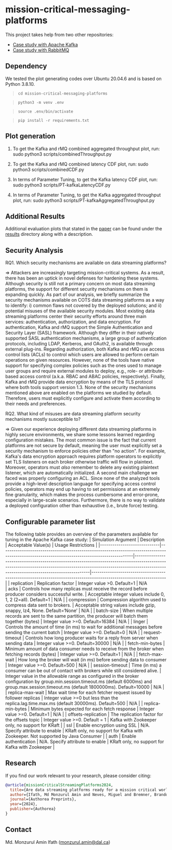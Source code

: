 # mission-critical-messaging-platforms
This project takes help from two other repositories:
- [Case study with Apache Kafka](https://github.com/PINetDalhousie/amnis-data-sync)
- [Case study with RabbitMQ](https://github.com/PINetDalhousie/amnis-data-sync-rabbitmq)

## Dependency

We tested the plot generating codes over Ubuntu 20.04.6 and is based on Python 3.8.10.

> `cd mission-critical-messaging-platforms`


> `python3 -m venv .env`


> `source .env/bin/activate`


> `pip install -r requirements.txt`


## Plot generation
1. To get the Kafka and rMQ combined aggregated throughput plot, run:
    sudo python3 scripts/combinedThroughput.py

2. To get the Kafka and rMQ combined latency CDF plot, run:
    sudo python3 scripts/combinedCDF.py

3. In terms of Parameter Tuning, to get the Kafka latency CDF plot, run:
    sudo python3 scripts/PT-kafkaLatencyCDF.py

4. In terms of Parameter Tuning, to get the Kafka aggregated throughput plot, run:
    sudo python3 scripts/PT-kafkaAggregatedThroughput.py

## Additional Results
Additional evaluation plots that stated in the [paper](https://www.techrxiv.org/doi/full/10.36227/techrxiv.171340979.91183191) can be found under the [results](https://github.com/PINetDalhousie/mission-critical-messaging-platforms/tree/main/results) directory along with a description.

## Security Analysis
RQ1. Which security mechanisms are available on data streaming platforms?

=> Attackers are increasingly targeting mission-critical systems. As a result, there has been an uptick in novel defenses for hardening these systems. Although security is still not a primary concern on most data streaming platforms, the support for different security mechanisms on them is expanding quickly. As part of our analysis, we briefly summarize the security mechanisms available on COTS data streaming platforms as a way to identify: i) common flaws not covered by the deployed solutions; and ii) potential misuses of the available security modules. Most existing data streaming platforms center their security efforts around three main services: authentication, authorization, and data encryption. For authentication, Kafka and rMQ support the Simple Authentication and Security Layer (SASL) framework. Although they differ in their natively supported SASL authentication mechanisms, a large group of authentication protocols, including LDAP, Kerberos, and OAuth2, is available through external plug-ins. Regarding authorization, both Kafka and rMQ use access control lists (ACLs) to control which users are allowed to perform certain operations on given resources. However, none of the tools have native support for specifying complex policies such as the ones used to manage user groups and require external modules to deploy, e.g., role- or attribute-based access control (a.k.a. RBAC and ABAC policies, respectively). Finally, Kafka and rMQ provide data encryption by means of the TLS protocol where both tools support version 1.3. None of the security mechanisms mentioned above are enabled on the platforms we studied by default. Therefore, users must explicitly configure and activate them according to their needs and preferences.


RQ2. What kind of misuses are data streaming platform security mechanisms mostly susceptible to?

=> Given our experience deploying different data streaming platforms in highly secure environments, we share some lessons learned regarding configuration mistakes. The most common issue is the fact that current platforms are not secure by default, meaning the user must explicitly set a security mechanism to enforce policies other than "no action". For example, Kafka's data encryption approach requires platform operators to explicitly set TLS listeners on each broker otherwise traffic will flow in plaintext. Moreover, operators must *also* remember to delete any existing plaintext listener, which are automatically initialized. A second main challenge we faced was properly configuring an ACL. Since none of the analyzed tools provide a high-level description language for specifying access control policies, operators may end up having to set permissions at an extremely fine granularity, which makes the process cumbersome and error-prone, especially in large-scale scenarios. Furthermore, there is no way to validate a deployed configuration other than exhaustive (i.e., brute force) testing.

## Configurable parameter list
  The following table provides an overview of the parameters available for tuning in the Apache Kafka case study:
  |     Simulation Argument     |     Description                                                                                                                              |     Acceptable Value(s)                                                                                                                                                                                            |     Usage Restrictions                                                                                           |
|-----------------------------|----------------------------------------------------------------------------------------------------------------------------------------------|--------------------------------------------------------------------------------------------------------------------------------------------------------------------------------------------------------------------|------------------------------------------------------------------------------------------------------------------|
|     replication             |     Replication factor                                                                                                                       |     Integer value >0. Default=1                                                                                                                                                                                       |     N/A                 
|     acks                    |     Controls how many replicas must receive the record before producer   considers successful write.                                         |     Acceptable integer values include 0, 1, 2 (2=all). Default=1                                                                                                                                                   |     N/A                                                                                                          |
|     compression             |     Compression algorithm used to compress data sent to brokers.                                                                             |     Acceptable string values include gzip, snappy, lz4, None. Default=‘None’                                                                                                                                       |     N/A                                                                                                          |
|     batch-size              |     When multiple records are sent to the same partition, the producer   will batch them together (bytes)                                    |     Integer value >=0. Default=16384                                                                                                                                                                                   |     N/A                                                                                                          |
|     linger                  |     Controls the amount of time (in ms) to wait for additional messages   before sending the current batch                                   |     Integer value >=0. Default=0                                                                                                                                                                                       |     N/A                                                                                                          |
|     request-timeout         |     Controls how long producer waits for a reply from server when sending   data                                                             |     Integer value >=0. Default=30000                                                                                                                                                                                   |     N/A                                                                                                          |
|     fetch-min-bytes         |     Minimum amount of data consumer needs to receive from the broker when   fetching records (bytes)                                         |     Integer value >=0. Default=1                                                                                                                                                                                       |     N/A                                                                                                          |
|     fetch-max-wait          |     How long the broker will wait (in ms) before sending data to consumer                                                                    |     Integer value >=0. Default=500                                                                                                                                                                                     |     N/A                                                                                                          |
|     session-timeout         |     Time (in ms) a consumer can be out of contact with brokers while   still considered alive.                                               |     Integer value  in the allowable   range as configured in the broker configuration by   group.min.session.timeout.ms (default  6000ms) and group.max.session.timeout.ms (default   1800000ms). Default=10000    |     N/A                                                                                                          |
|     replica-max-wait        |     Max wait time for each fetcher request issued by follower replicas     |     Integer value >=0 but less than the replica.lag.time.max.ms (default 30000ms). Default=500                                                                                                                                                                                     |     N/A                                                                                                          |
|     replica-min-bytes       |     Minimum bytes expected for each fetch response                                                                                           |     Integer value >=0. Default=1                                                                                                                                                                                       |     N/A                                                                                                          |
|     offsets-replication     |     The replication factor for the offsets topic                                                                                             |     Integer value >=0. Default = 1                                                                                                                                                                                 |     Kafka with Zookeeper only, no support for KRaft                                                              |
|     ssl                     |     Enable encryption using SSL                                                                                                              |     N/A. Specify attribute to enable                                                                                                                                                                               |     KRaft only, no support for Kafka with Zookeeper. Not supported by   Java Consumer                            |
|     auth                    |     Enable authentication                                                                                                                    |     N/A. Specify attribute to enable                                                                                                                                                                               |     KRaft only, no support for  Kafka   with Zookeeper                                                           |


## Research
If you find our work relevant to your research, please consider citing:

```bibtex
@article{missionCriticalStreamingPlatforms2024,
  title={Are data streaming platforms ready for a mission critical world?},
  author={Ifath, Md Monzurul Amin and Neves, Miguel and Bremner, Brandon and White, Jeff and Szeredi, Tomas and Haque, Israat},
  journal={Authorea Preprints},
  year={2024},
  publisher={Authorea}
}
```

## Contact

Md. Monzurul Amin Ifath (monzurul.amin@dal.ca)
